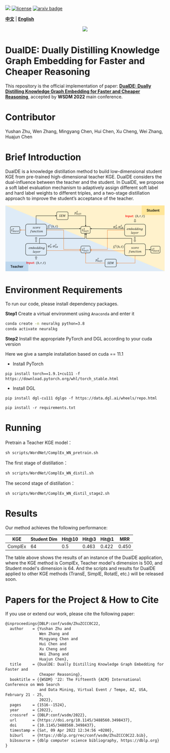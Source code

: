 ![](https://img.shields.io/badge/version-1.0.0-blue)
[![license](https://img.shields.io/github/license/mashape/apistatus.svg?maxAge=2592000)](https://github.com/Fangyin1994/KCL/blob/main/LICENSE)
[![arxiv badge](https://img.shields.io/badge/arxiv-2112.00544-orange)](https://arxiv.org/abs/2112.00544)

[**中文**](https://github.com/ZJU-Fangyin/KCL/blob/main/README_CN.md) | [**English**](https://github.com/ZJU-Fangyin/KCL)     

<p align="center">
    <a href="https://github.com/zjunlp/openue"> <img src="https://raw.githubusercontent.com/zjunlp/openue/master/docs/images/logo_zju_klab.png" width="400"/></a>
</p>

# DualDE: Dually Distilling Knowledge Graph Embedding for Faster and Cheaper Reasoning

This repository is the official implementation of paper: **[DualDE: Dually Distilling Knowledge Graph Embedding for Faster and Cheaper Reasoning](https://dl.acm.org/doi/pdf/10.1145/3488560.3498437)**, accepted by **WSDM 2022** main conference. 


# Contributor
Yushan Zhu, Wen Zhang, Mingyang Chen, Hui Chen, Xu Cheng, Wei Zhang, Huajun Chen


# Brief Introduction
DualDE is a knowledge distillation method to build low-dimensional student KGE from pre-trained high-dimensional teacher KGE. DualDE considers the dual-influence between the teacher and the student. In DualDE, we propose a soft label evaluation mechanism to adaptively assign different soft label and hard label weights to different triples, and a two-stage distillation approach to improve the student’s acceptance of the teacher.

<div align=center><img src="./pics/overview.png" style="zoom:100%;" />
</div>


# Environment Requirements
To run our code, please install dependency packages.

**Step1** Create a virtual environment using ```Anaconda``` and enter it
```bash
conda create -n neuralkg python=3.8
conda activate neuralkg
```
**Step2** Install the appropriate PyTorch and DGL according to your cuda version

Here we give a sample installation based on cuda == 11.1

+  Install PyTorch
```
pip install torch==1.9.1+cu111 -f https://download.pytorch.org/whl/torch_stable.html
```
+ Install DGL
```
pip install dgl-cu111 dglgo -f https://data.dgl.ai/wheels/repo.html
```

```运行准备
pip install -r requirements.txt
```


# Running

Pretrain a Teacher KGE model：

```预训练Teacher模型
sh scripts/WordNet/ComplEx_WN_pretrain.sh
```

The first stage of distillation：

```第一阶段
sh scripts/WordNet/ComplEx_WN_distil.sh
```

The second stage of distillation：

```第二阶段
sh scripts/WordNet/ComplEx_WN_distil_stage2.sh
```

# Results

Our method achieves the following performance:


| KGE     | Student Dim | Hit@10  | Hit@3 | Hit@1 | MRR   |
| --------| ----------  |-------- | ----- | ----- | ----- | 
| ComplEx | 64        |  0.5  | 0.463 | 0.422  |  0.450 |


The table above shows the results of an instance of the DualDE application, where the KGE method is ComplEx, Teacher model's dimension is 500, and Student model's dimension is 64. And the scripts and results for DualDE applied to other KGE methods (TransE, SimplE, RotatE, etc.) will be released soon.



# Papers for the Project & How to Cite
If you use or extend our work, please cite the following paper:
```
@inproceedings{DBLP:conf/wsdm/ZhuZCCC0C22,
  author    = {Yushan Zhu and
               Wen Zhang and
               Mingyang Chen and
               Hui Chen and
               Xu Cheng and
               Wei Zhang and
               Huajun Chen},
  title     = {DualDE: Dually Distilling Knowledge Graph Embedding for Faster and
               Cheaper Reasoning},
  booktitle = {{WSDM} '22: The Fifteenth {ACM} International Conference on Web Search
               and Data Mining, Virtual Event / Tempe, AZ, USA, February 21 - 25,
               2022},
  pages     = {1516--1524},
  year      = {2022},
  crossref  = {DBLP:conf/wsdm/2022},
  url       = {https://doi.org/10.1145/3488560.3498437},
  doi       = {10.1145/3488560.3498437},
  timestamp = {Sat, 09 Apr 2022 12:34:56 +0200},
  biburl    = {https://dblp.org/rec/conf/wsdm/ZhuZCCC0C22.bib},
  bibsource = {dblp computer science bibliography, https://dblp.org}
}
```

